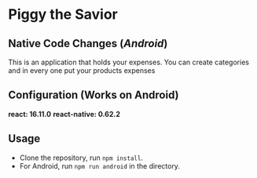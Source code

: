 # Piggy the Savior

## Native Code Changes (_Android_)

This is an application that holds your expenses. You can create categories and in every one put your products expenses

## Configuration (Works on Android)

**react: 16.11.0**
**react-native: 0.62.2**

## Usage

- Clone the repository, run `npm install`.
- For Android, run `npm run android` in the directory.
